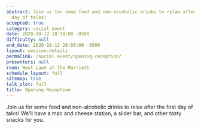 ```yaml
---
abstract: Join us for some food and non-alcoholic drinks to relax after the first
  day of talks!
accepted: true
category: social event
date: 2020-10-12 18:30:00 -0500
difficulty: null
end_date: 2020-10-12 20:00:00 -0500
layout: session-details
permalink: /social event/opening-reception/
presenters: null
room: West Lawn at the Marriott
schedule_layout: full
sitemap: true
talk_slot: full
title: Opening Reception
---
```


Join us for some food and non-alcoholic drinks to relax after the first day of talks! We'll have a mac and cheese station, a slider bar, and other tasty snacks for you.